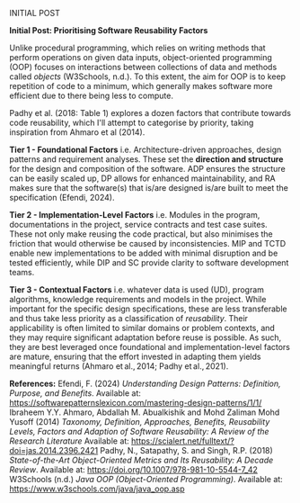 INITIAL POST

__Initial Post: Prioritising Software Reusability Factors__

Unlike procedural programming, which relies on writing methods that perform operations on given data inputs, object-oriented programming (OOP) focuses on interactions between collections of data and methods called _objects_ (W3Schools, n.d.). To this extent, the aim for OOP is to keep repetition of code to a minimum, which generally makes software more efficient due to there being less to compute. 

Padhy et al. (2018: Table 1) explores a dozen factors that contribute towards code reusability, which I'll attempt to categorise by priority, taking inspiration from Ahmaro et al (2014). 

**Tier 1 - Foundational Factors**
i.e. Architecture-driven approaches, design patterns and requirement analyses. 
These set the **direction and structure** for the design and composition of the software. ADP ensures the structure can be easily scaled up, DP allows for enhanced maintainability, and RA makes sure that the software(s) that is/are designed is/are built to meet the specification (Efendi, 2024). 

**Tier 2 - Implementation-Level Factors**
i.e. Modules in the program, documentations in the project, service contracts and test case suites. 
These not only make reusing the code practical, but also minimises the friction that would otherwise be caused by inconsistencies. MIP and TCTD enable new implementations to be added with minimal disruption and be tested efficiently, while DIP and SC provide clarity to software development teams. 

**Tier 3 - Contextual Factors**
i.e. whatever data is used (UD), program algorithms, knowledge requirements and models in the project. 
While important for the specific design specifications, these are less transferable and thus take less priority as a classification of *reusability*. Their applicability is often limited to similar domains or problem contexts, and they may require significant adaptation before reuse is possible. As such, they are best leveraged once foundational and implementation-level factors are mature, ensuring that the effort invested in adapting them yields meaningful returns (Ahmaro et al., 2014; Padhy et al., 2021). 

**References:**
Efendi, F. (2024) *Understanding Design Patterns: Definition, Purpose, and Benefits*. Available at: https://softwarepatternslexicon.com/mastering-design-patterns/1/1/
Ibraheem Y.Y. Ahmaro, Abdallah M. Abualkishik and Mohd Zaliman Mohd Yusoff (2014) *Taxonomy, Definition, Approaches, Benefits, Reusability Levels, Factors and Adaption of Software Reusability: A Review of the Research Literature* Available at: https://scialert.net/fulltext/?doi=jas.2014.2396.2421
Padhy, N., Satapathy, S. and Singh, R.P. (2018) *State-of-the-Art Object-Oriented Metrics and Its Reusability: A Decade Review*. Available at: https://doi.org/10.1007/978-981-10-5544-7_42
W3Schools (n.d.) *Java OOP (Object-Oriented Programming)*. Available at: https://www.w3schools.com/java/java_oop.asp

